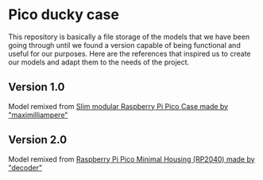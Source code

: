 # Pico ducky case
This repository is basically a file storage of the models that we have been going through until we found a version capable of being functional and useful for our purposes.
Here are the references that inspired us to create our models and adapt them to the needs of the project.
## Version 1.0
Model remixed from <a href="https://www.thingiverse.com/thing:4808999">Slim modular Raspberry Pi Pico Case made by "maximilliampere"</a>
## Version 2.0
Model remixed from <a href="https://www.thingiverse.com/thing:4793356">Raspberry Pi Pico Minimal Housing (RP2040) made by "decoder"</a>
